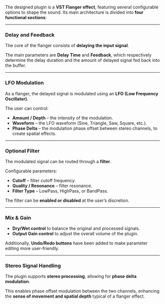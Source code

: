 The designed plugin is a **VST Flanger effect**, featuring several configurable options to shape the sound. Its main architecture is divided into **four functional sections**:

---

### **Delay and Feedback**

The core of the flanger consists of **delaying the input signal**.

The main parameters are **Delay Time** and **Feedback**, which respectively determine the delay duration and the amount of delayed signal fed back into the buffer.

---

### **LFO Modulation**

As a flanger, the delayed signal is modulated using an **LFO (Low Frequency Oscillator)**.

The user can control:

* **Amount / Depth** – the intensity of the modulation.
* **Waveform** – the LFO waveform (Sine, Triangle, Saw, Square, etc.).
* **Phase Delta** – the modulation phase offset between stereo channels, to create spatial effects.

---

### **Optional Filter**

The modulated signal can be routed through a **filter**.

Configurable parameters:

* **Cutoff** – filter cutoff frequency.
* **Quality / Resonance** – filter resonance.
* **Filter Type** – LowPass, HighPass, or BandPass.

The filter can be **enabled or disabled** at the user’s discretion.

---

### **Mix & Gain**

* **Dry/Wet control** to balance the original and processed signals.
* **Output Gain control** to adjust the overall volume of the plugin.

Additionally, **Undo/Redo buttons** have been added to make parameter editing more user-friendly.

---

### **Stereo Signal Handling**

The plugin supports **stereo processing**, allowing for **phase delta modulation**.

This enables phase offset modulation between the two channels, enhancing the **sense of movement and spatial depth** typical of a flanger effect.

